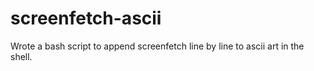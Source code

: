 # screenfetch-ascii
Wrote a bash script to append screenfetch line by line to ascii art in the shell.
